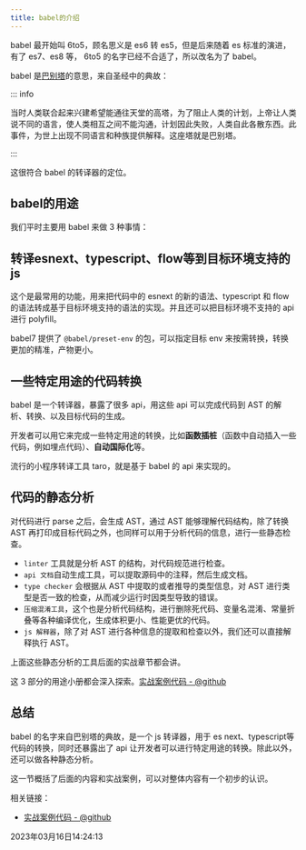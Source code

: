 ```yaml
---
title: babel的介绍
---
```


babel 最开始叫 6to5，顾名思义是 es6 转 es5，但是后来随着 es 标准的演进，有了 es7、es8 等， 6to5 的名字已经不合适了，所以改名为了 babel。

babel 是[巴别塔](https://baike.baidu.com/item/%E5%B7%B4%E5%88%AB%E5%A1%94/67557?fr=aladdin)的意思，来自圣经中的典故：

::: info

当时人类联合起来兴建希望能通往天堂的高塔，为了阻止人类的计划，上帝让人类说不同的语言，使人类相互之间不能沟通，计划因此失败，人类自此各散东西。此事件，为世上出现不同语言和种族提供解释。这座塔就是巴别塔。

:::

这很符合 babel 的转译器的定位。



## babel的用途

我们平时主要用 babel 来做 3 种事情：





## 转译esnext、typescript、flow等到目标环境支持的js

这个是最常用的功能，用来把代码中的 esnext 的新的语法、typescript 和 flow 的语法转成基于目标环境支持的语法的实现。并且还可以把目标环境不支持的 api 进行 polyfill。

babel7 提供了 `@babel/preset-env` 的包，可以指定目标 env 来按需转换，转换更加的精准，产物更小。



## 一些特定用途的代码转换

babel 是一个转译器，暴露了很多 api，用这些 api 可以完成代码到 AST 的解析、转换、以及目标代码的生成。

开发者可以用它来完成一些特定用途的转换，比如**函数插桩**（函数中自动插入一些代码，例如埋点代码）、**自动国际化**等。

流行的小程序转译工具 taro，就是基于 babel 的 api 来实现的。



## 代码的静态分析

对代码进行 parse 之后，会生成 AST，通过 AST 能够理解代码结构，除了转换 AST 再打印成目标代码之外，也同样可以用于分析代码的信息，进行一些静态检查。

- `linter` 工具就是分析 AST 的结构，对代码规范进行检查。
- `api 文档`自动生成工具，可以提取源码中的注释，然后生成文档。
- `type checker` 会根据从 AST 中提取的或者推导的类型信息，对 AST 进行类型是否一致的检查，从而减少运行时因类型导致的错误。
- `压缩混淆工具`，这个也是分析代码结构，进行删除死代码、变量名混淆、常量折叠等各种编译优化，生成体积更小、性能更优的代码。
- `js 解释器`，除了对 AST 进行各种信息的提取和检查以外，我们还可以直接解释执行 AST。

上面这些静态分析的工具后面的实战章节都会讲。

这 3 部分的用途小册都会深入探索。[实战案例代码 - @github](https://github.com/QuarkGluonPlasma/babel-plugin-exercize)



## 总结

babel 的名字来自巴别塔的典故，是一个 js 转译器，用于 es next、typescript等代码的转换，同时还暴露出了 api 让开发者可以进行特定用途的转换。除此以外，还可以做各种静态分析。

这一节概括了后面的内容和实战案例，可以对整体内容有一个初步的认识。



相关链接：

- [实战案例代码 - @github](https://github.com/QuarkGluonPlasma/babel-plugin-exercize)



2023年03月16日14:24:13

